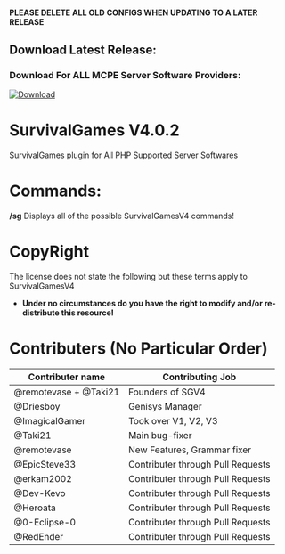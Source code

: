 #### **PLEASE DELETE ALL OLD CONFIGS WHEN UPDATING TO A LATER RELEASE**

## Download Latest Release:

### Download For **ALL MCPE Server Software Providers**:

<a href = "https://github.com/Inactive-to-Reactive/SurvivalGamesV4/releases/download/V4.0.2/SGV4.0.2.phar">![Download](https://www.wowthemes.net/wp-content/uploads/2014/01/freethemesdownload.png)</a>

# SurvivalGames  V4.0.2
SurvivalGames plugin for All PHP Supported Server Softwares

# Commands:

**/sg** Displays all of the possible SurvivalGamesV4 commands!

# CopyRight
The license does not state the following but these terms apply to SurvivalGamesV4

- **Under no circumstances do you have the right to modify and/or re-distribute this resource!**

# Contributers **(No Particular Order)**
Contributer name | Contributing Job
---------------- | ------------------
@remotevase + @Taki21 | Founders of SGV4
@Driesboy | Genisys Manager
@ImagicalGamer | Took over V1, V2, V3
@Taki21 | Main bug-fixer
@remotevase | New Features, Grammar fixer
@EpicSteve33 | Contributer through Pull Requests
@erkam2002 | Contributer through Pull Requests
@Dev-Kevo | Contributer through Pull Requests
@Heroata | Contributer through Pull Requests
@0-Eclipse-0 | Contributer through Pull Requests
@RedEnder | Contributer through Pull Requests
